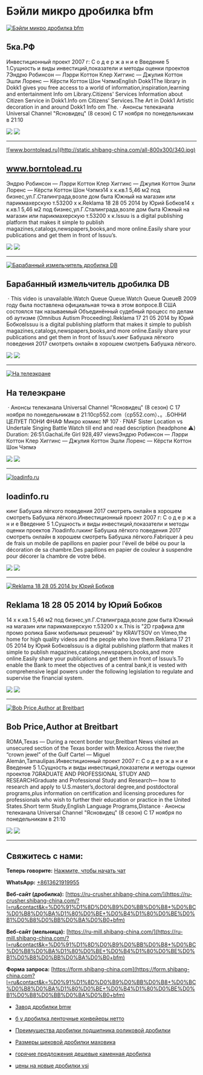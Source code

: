 # Бэйли микро дробилка bfm

<a href="https://swt.shibang-china.com/?l=ru&img&k=%D0%91%D1%8D%D0%B9%D0%BB%D0%B8+%D0%BC%D0%B8%D0%BA%D1%80%D0%BE+%D0%B4%D1%80%D0%BE%D0%B1%D0%B8%D0%BB%D0%BA%D0%B0+bfm" target="_blank">![Бэйли микро дробилка bfm](http://static.shibang-china.com/all-800x300/924.jpg)</a>

## 5ка.РФ
Инвестиционный проект 2007 г: С о д е р ж а н и е Введение 5 1.Сущность и виды инвестиций,показатели и методы оценки проектов 7Эндрю Робинсон — Лэрри Коттон Клер Хиггинс — Джулия Коттон Эшли Лоренс — Кёрсти Коттон Шон ЧэпмэEnglish Dokk1The library in Dokk1 gives you free access to a world of information,inspiration,learning and entertainment Info om Library.Citizens' Services Information about Citizen Service in Dokk1.Info om Citizens' Services.The Art in Dokk1 Artistic decoration in and around Dokk1 Info om The.&nbsp;&#0183;&#32;Анонсы телеканала Universal Channel &quot;Ясновидец&quot; (8 сезон) С 17 ноября по понедельникам в 21:10


<a href="https://whatsapp.shibangsoft.com/WhatsApp.php" target="_blank" title="WhatsApp">![](http://static.shibang-china.com/icon/whatsapp.png)</a> <a href="https://swt.shibang-china.com/?l=ru&icon&k=%D0%91%D1%8D%D0%B9%D0%BB%D0%B8+%D0%BC%D0%B8%D0%BA%D1%80%D0%BE+%D0%B4%D1%80%D0%BE%D0%B1%D0%B8%D0%BB%D0%BA%D0%B0+bfm" target="_blank">![](http://static.shibang-china.com/icon/chat-ru.png)</a>

---

<a href="https://swt.shibang-china.com/?l=ru&img&k=%D0%91%D1%8D%D0%B9%D0%BB%D0%B8+%D0%BC%D0%B8%D0%BA%D1%80%D0%BE+%D0%B4%D1%80%D0%BE%D0%B1%D0%B8%D0%BB%D0%BA%D0%B0+bfm" target="_blank">![www.borntolead.ru](http://static.shibang-china.com/all-800x300/340.jpg)</a>

## www.borntolead.ru
Эндрю Робинсон — Лэрри Коттон Клер Хиггинс — Джулия Коттон Эшли Лоренс — Кёрсти Коттон Шон Чэпмэ14 х к.кв.1 5,46 м2 под бизнес,ул.Г.Сталинграда,возле дом быта Южный на магазин или парикмахерскую т.53200 х к.Reklama 18 28 05 2014 by Юрий Бобков14 х к.кв.1 5,46 м2 под бизнес,ул.Г.Сталинграда,возле дом быта Южный на магазин или парикмахерскую т.53200 х к.Issuu is a digital publishing platform that makes it simple to publish magazines,catalogs,newspapers,books,and more online.Easily share your publications and get them in front of Issuu’s.


<a href="https://whatsapp.shibangsoft.com/WhatsApp.php" target="_blank" title="WhatsApp">![](http://static.shibang-china.com/icon/whatsapp.png)</a> <a href="https://swt.shibang-china.com/?l=ru&icon&k=%D0%91%D1%8D%D0%B9%D0%BB%D0%B8+%D0%BC%D0%B8%D0%BA%D1%80%D0%BE+%D0%B4%D1%80%D0%BE%D0%B1%D0%B8%D0%BB%D0%BA%D0%B0+bfm" target="_blank">![](http://static.shibang-china.com/icon/chat-ru.png)</a>

---

<a href="https://swt.shibang-china.com/?l=ru&img&k=%D0%91%D1%8D%D0%B9%D0%BB%D0%B8+%D0%BC%D0%B8%D0%BA%D1%80%D0%BE+%D0%B4%D1%80%D0%BE%D0%B1%D0%B8%D0%BB%D0%BA%D0%B0+bfm" target="_blank">![Барабанный измельчитель дробилка DB](http://static.shibang-china.com/all-800x300/748.jpg)</a>

## Барабанный измельчитель дробилка DB
&nbsp;&#0183;&#32;This video is unavailable.Watch Queue Queue.Watch Queue QueueВ 2009 году была поставлена официальная точка в этом вопросе.В США состоялся так называемый Объединённый судебный процесс по делам об аутизме (Omnibus Autism Proceeding).Reklama 17 21 05 2014 by Юрий БобковIssuu is a digital publishing platform that makes it simple to publish magazines,catalogs,newspapers,books,and more online.Easily share your publications and get them in front of Issuu’s.кинг Бабушка лёгкого поведения 2017 смотреть онлайн в хорошем смотреть Бабушка лёгкого.


<a href="https://whatsapp.shibangsoft.com/WhatsApp.php" target="_blank" title="WhatsApp">![](http://static.shibang-china.com/icon/whatsapp.png)</a> <a href="https://swt.shibang-china.com/?l=ru&icon&k=%D0%91%D1%8D%D0%B9%D0%BB%D0%B8+%D0%BC%D0%B8%D0%BA%D1%80%D0%BE+%D0%B4%D1%80%D0%BE%D0%B1%D0%B8%D0%BB%D0%BA%D0%B0+bfm" target="_blank">![](http://static.shibang-china.com/icon/chat-ru.png)</a>

---

<a href="https://swt.shibang-china.com/?l=ru&img&k=%D0%91%D1%8D%D0%B9%D0%BB%D0%B8+%D0%BC%D0%B8%D0%BA%D1%80%D0%BE+%D0%B4%D1%80%D0%BE%D0%B1%D0%B8%D0%BB%D0%BA%D0%B0+bfm" target="_blank">![На телеэкране](http://static.shibang-china.com/all-800x300/1018.jpg)</a>

## На телеэкране
&nbsp;&#0183;&#32;Анонсы телеканала Universal Channel &quot;Ясновидец&quot; (8 сезон) С 17 ноября по понедельникам в 21:10cp552.com（cp552.com）、。.БОННИ ЦЕЛУЕТ ПОНИ ФНАФ Микро комикс № 107&nbsp;&#0183;&#32;FNAF Sister Location vs Undertale Singing Battle Watch till end and read description (headphone ⚠️) Duration: 26:51.GachaLife Girl 928,497 viewsЭндрю Робинсон — Лэрри Коттон Клер Хиггинс — Джулия Коттон Эшли Лоренс — Кёрсти Коттон Шон Чэпмэ


<a href="https://whatsapp.shibangsoft.com/WhatsApp.php" target="_blank" title="WhatsApp">![](http://static.shibang-china.com/icon/whatsapp.png)</a> <a href="https://swt.shibang-china.com/?l=ru&icon&k=%D0%91%D1%8D%D0%B9%D0%BB%D0%B8+%D0%BC%D0%B8%D0%BA%D1%80%D0%BE+%D0%B4%D1%80%D0%BE%D0%B1%D0%B8%D0%BB%D0%BA%D0%B0+bfm" target="_blank">![](http://static.shibang-china.com/icon/chat-ru.png)</a>

---

<a href="https://swt.shibang-china.com/?l=ru&img&k=%D0%91%D1%8D%D0%B9%D0%BB%D0%B8+%D0%BC%D0%B8%D0%BA%D1%80%D0%BE+%D0%B4%D1%80%D0%BE%D0%B1%D0%B8%D0%BB%D0%BA%D0%B0+bfm" target="_blank">![loadinfo.ru](http://static.shibang-china.com/all-800x300/655.jpg)</a>

## loadinfo.ru
кинг Бабушка лёгкого поведения 2017 смотреть онлайн в хорошем смотреть Бабушка лёгкого.Инвестиционный проект 2007 г: С о д е р ж а н и е Введение 5 1.Сущность и виды инвестиций,показатели и методы оценки проектов 7loadinfo.ruкинг Бабушка лёгкого поведения 2017 смотреть онлайн в хорошем смотреть Бабушка лёгкого.Fabriquer &#224; peu de frais un mobile de papillons en papier pour l'&#233;veil de b&#233;b&#233; ou pour la d&#233;coration de sa chambre.Des papillons en papier de couleur &#224; suspendre pour d&#233;corer la chambre de votre b&#233;b&#233;.


<a href="https://whatsapp.shibangsoft.com/WhatsApp.php" target="_blank" title="WhatsApp">![](http://static.shibang-china.com/icon/whatsapp.png)</a> <a href="https://swt.shibang-china.com/?l=ru&icon&k=%D0%91%D1%8D%D0%B9%D0%BB%D0%B8+%D0%BC%D0%B8%D0%BA%D1%80%D0%BE+%D0%B4%D1%80%D0%BE%D0%B1%D0%B8%D0%BB%D0%BA%D0%B0+bfm" target="_blank">![](http://static.shibang-china.com/icon/chat-ru.png)</a>

---

<a href="https://swt.shibang-china.com/?l=ru&img&k=%D0%91%D1%8D%D0%B9%D0%BB%D0%B8+%D0%BC%D0%B8%D0%BA%D1%80%D0%BE+%D0%B4%D1%80%D0%BE%D0%B1%D0%B8%D0%BB%D0%BA%D0%B0+bfm" target="_blank">![Reklama 18 28 05 2014 by Юрий Бобков](http://static.shibang-china.com/all-800x300/1398.jpg)</a>

## Reklama 18 28 05 2014 by Юрий Бобков
14 х к.кв.1 5,46 м2 под бизнес,ул.Г.Сталинграда,возле дом быта Южный на магазин или парикмахерскую т.53200 х к.This is &quot;2D графика для промо ролика Банк мобильных решений&quot; by KRAVTSOV on Vimeo,the home for high quality videos and the people who love them.Reklama 17 21 05 2014 by Юрий БобковIssuu is a digital publishing platform that makes it simple to publish magazines,catalogs,newspapers,books,and more online.Easily share your publications and get them in front of Issuu’s.To enable the Bank to meet the objectives of a central bank,it is vested with comprehensive legal powers under the following legislation to regulate and supervise the financial system.


<a href="https://whatsapp.shibangsoft.com/WhatsApp.php" target="_blank" title="WhatsApp">![](http://static.shibang-china.com/icon/whatsapp.png)</a> <a href="https://swt.shibang-china.com/?l=ru&icon&k=%D0%91%D1%8D%D0%B9%D0%BB%D0%B8+%D0%BC%D0%B8%D0%BA%D1%80%D0%BE+%D0%B4%D1%80%D0%BE%D0%B1%D0%B8%D0%BB%D0%BA%D0%B0+bfm" target="_blank">![](http://static.shibang-china.com/icon/chat-ru.png)</a>

---

<a href="https://swt.shibang-china.com/?l=ru&img&k=%D0%91%D1%8D%D0%B9%D0%BB%D0%B8+%D0%BC%D0%B8%D0%BA%D1%80%D0%BE+%D0%B4%D1%80%D0%BE%D0%B1%D0%B8%D0%BB%D0%BA%D0%B0+bfm" target="_blank">![Bob Price,Author at Breitbart](http://static.shibang-china.com/all-800x300/736.jpg)</a>

## Bob Price,Author at Breitbart
ROMA,Texas — During a recent border tour,Breitbart News visited an unsecured section of the Texas border with Mexico.Across the river,the “crown jewel” of the Gulf Cartel — Miguel Alem&#225;n,Tamaulipas.Инвестиционный проект 2007 г: С о д е р ж а н и е Введение 5 1.Сущность и виды инвестиций,показатели и методы оценки проектов 7GRADUATE AND PROFESSIONAL STUDY AND RESEARCHGraduate and Professional Study and Research— how to research and apply to U.S.master’s,doctoral degree,and postdoctoral programs,plus information on certification and licensing procedures for professionals who wish to further their education or practice in the United States.Short term Study,English Language Programs,Distance&nbsp;&#0183;&#32;Анонсы телеканала Universal Channel &quot;Ясновидец&quot; (8 сезон) С 17 ноября по понедельникам в 21:10


<a href="https://whatsapp.shibangsoft.com/WhatsApp.php" target="_blank" title="WhatsApp">![](http://static.shibang-china.com/icon/whatsapp.png)</a> <a href="https://swt.shibang-china.com/?l=ru&icon&k=%D0%91%D1%8D%D0%B9%D0%BB%D0%B8+%D0%BC%D0%B8%D0%BA%D1%80%D0%BE+%D0%B4%D1%80%D0%BE%D0%B1%D0%B8%D0%BB%D0%BA%D0%B0+bfm" target="_blank">![](http://static.shibang-china.com/icon/chat-ru.png)</a>

---
## Свяжитесь с нами:

**Теперь говорите:** [Нажмите, чтобы начать чат](https://swt.shibang-china.com?l=ru&contact&k=%D0%91%D1%8D%D0%B9%D0%BB%D0%B8+%D0%BC%D0%B8%D0%BA%D1%80%D0%BE+%D0%B4%D1%80%D0%BE%D0%B1%D0%B8%D0%BB%D0%BA%D0%B0+bfm)

**WhatsApp:**  [+8613621919955](https://whatsapp.shibangsoft.com/WhatsApp.php)

**Веб-сайт (дробилка):** [https://ru-crusher.shibang-china.com/](https://ru-crusher.shibang-china.com/?l=ru&contact&k=%D0%91%D1%8D%D0%B9%D0%BB%D0%B8+%D0%BC%D0%B8%D0%BA%D1%80%D0%BE+%D0%B4%D1%80%D0%BE%D0%B1%D0%B8%D0%BB%D0%BA%D0%B0+bfm)

**Веб-сайт (мельница):** [https://ru-mill.shibang-china.com/](https://ru-mill.shibang-china.com/?l=ru&contact&k=%D0%91%D1%8D%D0%B9%D0%BB%D0%B8+%D0%BC%D0%B8%D0%BA%D1%80%D0%BE+%D0%B4%D1%80%D0%BE%D0%B1%D0%B8%D0%BB%D0%BA%D0%B0+bfm)

**Форма запроса:** [https://form.shibang-china.com](https://form.shibang-china.com?l=ru&contact&k=%D0%91%D1%8D%D0%B9%D0%BB%D0%B8+%D0%BC%D0%B8%D0%BA%D1%80%D0%BE+%D0%B4%D1%80%D0%BE%D0%B1%D0%B8%D0%BB%D0%BA%D0%B0+bfm)

* [Завод дробилки bmw](../121/%D0%97%D0%B0%D0%B2%D0%BE%D0%B4%20%D0%B4%D1%80%D0%BE%D0%B1%D0%B8%D0%BB%D0%BA%D0%B8%20bmw.md)

* [б  у дробилка ленточные конвейеры нетто](../121/%D0%B1%20%20%D1%83%20%D0%B4%D1%80%D0%BE%D0%B1%D0%B8%D0%BB%D0%BA%D0%B0%20%D0%BB%D0%B5%D0%BD%D1%82%D0%BE%D1%87%D0%BD%D1%8B%D0%B5%20%D0%BA%D0%BE%D0%BD%D0%B2%D0%B5%D0%B9%D0%B5%D1%80%D1%8B%20%D0%BD%D0%B5%D1%82%D1%82%D0%BE.md)

* [Преимущества дробилки подшипника роликовой дробилки](../121/%D0%9F%D1%80%D0%B5%D0%B8%D0%BC%D1%83%D1%89%D0%B5%D1%81%D1%82%D0%B2%D0%B0%20%D0%B4%D1%80%D0%BE%D0%B1%D0%B8%D0%BB%D0%BA%D0%B8%20%D0%BF%D0%BE%D0%B4%D1%88%D0%B8%D0%BF%D0%BD%D0%B8%D0%BA%D0%B0%20%D1%80%D0%BE%D0%BB%D0%B8%D0%BA%D0%BE%D0%B2%D0%BE%D0%B9%20%D0%B4%D1%80%D0%BE%D0%B1%D0%B8%D0%BB%D0%BA%D0%B8.md)

* [Размеры щековой дробилки маховика](../123/%D0%A0%D0%B0%D0%B7%D0%BC%D0%B5%D1%80%D1%8B%20%D1%89%D0%B5%D0%BA%D0%BE%D0%B2%D0%BE%D0%B9%20%D0%B4%D1%80%D0%BE%D0%B1%D0%B8%D0%BB%D0%BA%D0%B8%20%D0%BC%D0%B0%D1%85%D0%BE%D0%B2%D0%B8%D0%BA%D0%B0.md)

* [горячие предложения дешевые каменная дробилка](../125/%D0%B3%D0%BE%D1%80%D1%8F%D1%87%D0%B8%D0%B5%20%D0%BF%D1%80%D0%B5%D0%B4%D0%BB%D0%BE%D0%B6%D0%B5%D0%BD%D0%B8%D1%8F%20%D0%B4%D0%B5%D1%88%D0%B5%D0%B2%D1%8B%D0%B5%20%D0%BA%D0%B0%D0%BC%D0%B5%D0%BD%D0%BD%D0%B0%D1%8F%20%D0%B4%D1%80%D0%BE%D0%B1%D0%B8%D0%BB%D0%BA%D0%B0.md)

* [цены на новые дробилки vsi](../122/%D1%86%D0%B5%D0%BD%D1%8B%20%D0%BD%D0%B0%20%D0%BD%D0%BE%D0%B2%D1%8B%D0%B5%20%D0%B4%D1%80%D0%BE%D0%B1%D0%B8%D0%BB%D0%BA%D0%B8%20vsi.md)